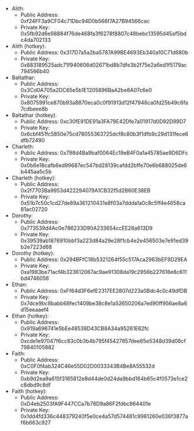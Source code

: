 - Alith:
    * Public Address: 0xf24FF3a9CF04c71Dbc94D0b566f7A27B94566cac
    * Private Key: 0x5fb92d6e98884f76de468fa3f6278f8807c48bebc13595d45af5bdc4da702133
- Alith (hotkey):
    * Public Address: 0x317D7a5a2ba5787A99BE4693Eb340a10C71d680b
    * Private Key: 0x883189525adc71f940606d02671bd8b7dfe3b2f75e2a6ed1f5179ac794566b40
- Baltathar:
    * Public Address: 0x3Cd0A705a2DC65e5b1E1205896BaA2be8A07c6e0
    * Private Key: 0x8075991ce870b93a8870eca0c0f91913d12f47948ca0fd25b49c6fa7cdbeee8b
- Baltathar (hotkey):
    * Public Address: 0xc30fE91DE91a3FA79E42Dfe7a01917d0D92D99D7
    * Private Key: 0x6cbf451fc5850e75cd78055363725dcf8c80b3f1dfb9c29d131fece6dfb72490
- Charleth:
    * Public Address: 0x798d4Ba9baf0064Ec19eB4F0a1a45785ae9D6DFc
    * Private Key: 0x0b6e18cafb6ed99687ec547bd28139cafdd2bffe70e6b688025de6b445aa5c5b
- Charleth (hotkey):
    * Public Address: 0x2f7703Ba9953d422294079A1CB32f5d2B60E38EB
    * Private Key: 0x51b7c50c1cd27de89a361210431e8f03a7ddda1a0c8c5ff4e4658ca81ac02720
- Dorothy:
    * Public Address: 0x773539d4Ac0e786233D90A233654ccEE26a613D9
    * Private Key: 0x39539ab1876910bbf3a223d84a29e28f1cb4e2e456503e7e91ed39b2e7223d68
- Dorothy (hotkey):
    * Public Address: 0x294BFfC18b5321264f55c517Aca2963bEF9D29EA
    * Private Key: 0xa1983be71acf4b323612067ac9ae91308da19c2956b227618e8c611bd4746056
- Ethan:
    * Public Address: 0xFf64d3F6efE2317EE2807d223a0Bdc4c0c49dfDB
    * Private Key: 0x7dce9bc8babb68fec1409be38c8e1a52650206a7ed90ff956ae8a6d15eeaaef4
- Ethan (hotkey):
    * Public Address: 0x919a696741e5bEe48538D43CB8A34a95261E62fc
    * Private Key: 0xcde1e97047f6cc83c0b3b4b795f45427857dee65e5348d39d08cf79840105882
- Faith:
    * Public Address: 0xC0F0f4ab324C46e55D02D0033343B4Be8A55532d
    * Private Key: 0xb9d2ea9a615f3165812e8d44de0d24da9bbd164b65c4f0573e1ce2c8dbd9c8df
- Faith (hotkey):
    * Public Address: 0xD4eb2503fA9F447CCa7b78D9a86F2fdbc964401e
    * Private Key: 0x1dd4fd336c448379240f5e0ce4a57d574481c9981260e036f3877af6b663c927